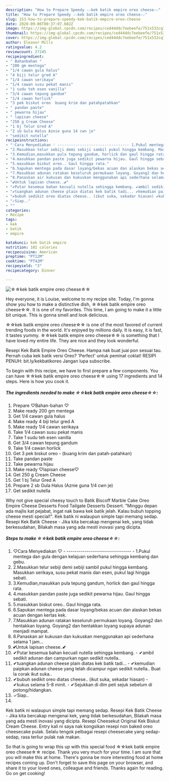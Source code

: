 ```yaml
---
description: "How to Prepare Speedy ☆☆kek batik empire oreo cheese☆☆"
title: "How to Prepare Speedy ☆☆kek batik empire oreo cheese☆☆"
slug: 153-how-to-prepare-speedy-kek-batik-empire-oreo-cheese
date: 2020-09-06T00:37:07.602Z
image: https://img-global.cpcdn.com/recipes/ced44ddc7eebeefe/751x532cq70/☆☆kek-batik-empire-oreo-cheese☆☆-resipi-foto-utama.jpg
thumbnail: https://img-global.cpcdn.com/recipes/ced44ddc7eebeefe/751x532cq70/☆☆kek-batik-empire-oreo-cheese☆☆-resipi-foto-utama.jpg
cover: https://img-global.cpcdn.com/recipes/ced44ddc7eebeefe/751x532cq70/☆☆kek-batik-empire-oreo-cheese☆☆-resipi-foto-utama.jpg
author: Eleanor Mills
ratingvalue: 4.2
reviewcount: 27245
recipeingredient:
- " Bahanbahan "
- "200 gm mentega"
- "1/4 cawan gula halus"
- "4 biji telur gred A"
- "1/4 cawan serikaya"
- "1/4 cawan susu pekat manis"
- "1 sudu teh esen vanilla"
- "3/4 cawan tepung gandum"
- "1/4 cawan horlick"
- "3 pek biskut oreo  buang krim dan patahpatahkan"
- " pandan paste"
- " pewarna hijau"
- " lapisan cheese"
- "250 g Cream Cheese"
- "1 bj Telur Gred A"
- "2 sb Gula Halus Aznie guna 14 cwn je"
- "sedikit nutella"
recipeinstructions:
- "♡Cara Menyediakan ♡ -------------------------------- 1.Pukul mentega dan gula dengan kelajuan sederhana sehingga kembang dan gebu."
- "2.Masukkan telur sebiji demi sebiji sambil pukul hingga kembang. Masukkan serikaya, susu pekat manis dan esen, pukul lagi hingga sebati."
- "3.Kemudian,masukkan pula tepung gandum, horlick dan gaul hingga rata."
- "4.masukkan pandan paste juga sedikit pewarna hijau. Gaul hingga sebati."
- "5.masukkan biskut oreo.. Gaul hingga rata."
- "6.Sapukan mentega pada dasar loyang/bekas acuan dan alaskan bekas acuan dengan kertas kek."
- "7.Masukkan adunan ratakan keseluruh permukaan loyang. Goyang2 dan hentakkan loyang. Goyang2 dan hentakkan loyang supaya adunan menjadi mampat."
- "8.Panaskan air kukusan dan kukuskan menggunakan api sederhana selama 1 jam..."
- "💕Untuk lapisan cheese..💕"
- "✔Putar kesemua bahan kecuali nutella sehingga kembang. ✔ambil sedikit adunan dan campurkan ngan sedikit nutella.."
- "✔tuangkan adunan cheese plain diatas kek batik tadi... ✔kemudian paipkan adunan cheese yang telah dicampur ngan sedikit nutella.. Buat la corak ikut suka.."
- "✔bubuh sedikit oreo diatas cheese.. (ikut suka, sekadar hiasan) ✔kukus selama 5-8 minit. ✔Sejukkan di dlm peti sejuk sebelum di potong/hidangkan."
- "✓Siap.."
- ""
categories:
- Recipe
tags:
- kek
- batik
- empire

katakunci: kek batik empire 
nutrition: 102 calories
recipecuisine: American
preptime: "PT12M"
cooktime: "PT42M"
recipeyield: "3"
recipecategory: Dinner

---
```



![☆☆kek batik empire oreo cheese☆☆](https://img-global.cpcdn.com/recipes/ced44ddc7eebeefe/751x532cq70/☆☆kek-batik-empire-oreo-cheese☆☆-resipi-foto-utama.jpg)

Hey everyone, it is Louise, welcome to my recipe site. Today, I'm gonna show you how to make a distinctive dish, ☆☆kek batik empire oreo cheese☆☆. It is one of my favorites. This time, I am going to make it a little bit unique. This is gonna smell and look delicious.

☆☆kek batik empire oreo cheese☆☆ is one of the most favored of current trending foods in the world. It's enjoyed by millions daily. It is easy, it is fast, it tastes yummy. ☆☆kek batik empire oreo cheese☆☆ is something that I have loved my entire life. They are nice and they look wonderful.

Resepi Kek Batik Empire Oreo Cheese. Hampa nak buat juai pon sesuai tau. Pernah cuba kek batik versi Oreo? &#39;Perfect&#39; untuk peminat coklat! RESIPI PENUH: bit.ly/kekbatikoreo Jangan lupa subscribe.


To begin with this recipe, we have to first prepare a few components. You can have ☆☆kek batik empire oreo cheese☆☆ using 17 ingredients and 14 steps. Here is how you cook it.

<!--inarticleads1-->

##### The ingredients needed to make ☆☆kek batik empire oreo cheese☆☆:

1. Prepare  ♡Bahan-bahan ♡
1. Make ready 200 gm mentega
1. Get 1/4 cawan gula halus
1. Make ready 4 biji telur gred A
1. Make ready 1/4 cawan serikaya
1. Take 1/4 cawan susu pekat manis
1. Take 1 sudu teh esen vanilla
1. Get 3/4 cawan tepung gandum
1. Take 1/4 cawan horlick
1. Get 3 pek biskut oreo - (buang krim dan patah-patahkan)
1. Take  pandan paste
1. Take  pewarna hijau
1. Make ready  ♡lapisan cheese♡
1. Get 250 g Cream Cheese
1. Get 1 bj Telur Gred A
1. Prepare 2 sb Gula Halus (Aznie guna 1/4 cwn je)
1. Get sedikit nutella


Why not give special cheesy touch to Batik Biscoff Marble Cake Oreo Empire Cheese Desserts Food Tailgate Desserts Dessert. &#34;Minggu depan ada majlis kat pejabat, ingat nak bawa kek batik jelah. Kalau bubuh topping cheese mesti special!&#34;. Kek batik ni walaupun simple tapi memang sedap. Resepi Kek Batik Cheese - Jika kita bercakap mengenai kek, yang tidak berkesudahan, Bilakah masa yang ada mesti inovasi yang dicipta. 

<!--inarticleads2-->

##### Steps to make ☆☆kek batik empire oreo cheese☆☆:

1. ♡Cara Menyediakan ♡ - -------------------------------- - 1.Pukul mentega dan gula dengan kelajuan sederhana sehingga kembang dan gebu.
1. 2.Masukkan telur sebiji demi sebiji sambil pukul hingga kembang. Masukkan serikaya, susu pekat manis dan esen, pukul lagi hingga sebati.
1. 3.Kemudian,masukkan pula tepung gandum, horlick dan gaul hingga rata.
1. 4.masukkan pandan paste juga sedikit pewarna hijau. Gaul hingga sebati.
1. 5.masukkan biskut oreo.. Gaul hingga rata.
1. 6.Sapukan mentega pada dasar loyang/bekas acuan dan alaskan bekas acuan dengan kertas kek.
1. 7.Masukkan adunan ratakan keseluruh permukaan loyang. Goyang2 dan hentakkan loyang. Goyang2 dan hentakkan loyang supaya adunan menjadi mampat.
1. 8.Panaskan air kukusan dan kukuskan menggunakan api sederhana selama 1 jam...
1. 💕Untuk lapisan cheese..💕
1. ✔Putar kesemua bahan kecuali nutella sehingga kembang. - ✔ambil sedikit adunan dan campurkan ngan sedikit nutella..
1. ✔tuangkan adunan cheese plain diatas kek batik tadi... - ✔kemudian paipkan adunan cheese yang telah dicampur ngan sedikit nutella.. Buat la corak ikut suka..
1. ✔bubuh sedikit oreo diatas cheese.. (ikut suka, sekadar hiasan) - ✔kukus selama 5-8 minit. - ✔Sejukkan di dlm peti sejuk sebelum di potong/hidangkan.
1. ✓Siap..
1. 


Kek batik ni walaupun simple tapi memang sedap. Resepi Kek Batik Cheese - Jika kita bercakap mengenai kek, yang tidak berkesudahan, Bilakah masa yang ada mesti inovasi yang dicipta. Resepi Cheesekut Original Kek Biskut Cream Cheese. Entry kali ni saya nak kongsikan resepi non baked oreo cheesecake pulak. Selalu tengok pelbagai resepi cheesecake yang sedap-sedap, rasa terliur pulak nak makan. 

So that is going to wrap this up with this special food ☆☆kek batik empire oreo cheese☆☆ recipe. Thank you very much for your time. I am sure that you will make this at home. There's gonna be more interesting food at home recipes coming up. Don't forget to save this page on your browser, and share it to your loved ones, colleague and friends. Thanks again for reading. Go on get cooking!
